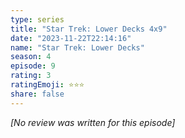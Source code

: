 ```yaml
---
type: series
title: "Star Trek: Lower Decks 4x9"
date: "2023-11-22T22:14:16"
name: "Star Trek: Lower Decks"
season: 4
episode: 9
rating: 3
ratingEmoji: ⭐️⭐️⭐️
share: false
---
```


*[No review was written for this episode]*
